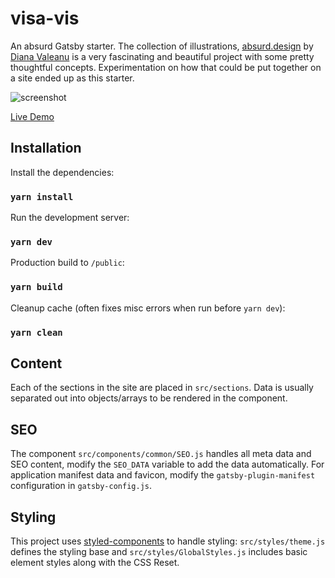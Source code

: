 # visa-vis

An absurd Gatsby starter. The collection of illustrations, [absurd.design](https://absurd.design/) by [Diana Valeanu](https://twitter.com/diana_valeanu) is a very fascinating and beautiful project with some pretty thoughtful concepts. Experimentation on how that could be put together on a site ended up as this starter.

![screenshot](https://user-images.githubusercontent.com/20743219/85018804-64ec4e00-b18b-11ea-9aa0-d4be033efff8.png)

[Live Demo](https://gatsby-absurd.vercel.app/)

## Installation

Install the dependencies:

### `yarn install`

Run the development server:

### `yarn dev`

Production build to `/public`:

### `yarn build`

Cleanup cache (often fixes misc errors when run before `yarn dev`):

### `yarn clean`

## Content

Each of the sections in the site are placed in `src/sections`. Data is usually separated out into objects/arrays to be rendered in the component.

## SEO

The component `src/components/common/SEO.js` handles all meta data and SEO content, modify the `SEO_DATA` variable to add the data automatically. For application manifest data and favicon, modify the `gatsby-plugin-manifest` configuration in `gatsby-config.js`.

## Styling

This project uses [styled-components]() to handle styling: `src/styles/theme.js` defines the styling base and `src/styles/GlobalStyles.js` includes basic element styles along with the CSS Reset.
